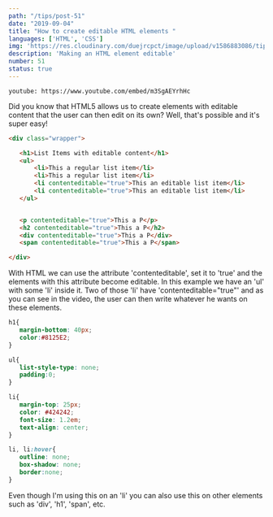 ```yaml
---
path: "/tips/post-51"
date: "2019-09-04"
title: "How to create editable HTML elements "
languages: ['HTML', 'CSS']
img: 'https://res.cloudinary.com/duejrcpct/image/upload/v1586883086/tips/51-1_mu2ivj.png'
description: 'Making an HTML element editable'
number: 51
status: true
---
```


`youtube: https://www.youtube.com/embed/m3SgAEYrhHc`

Did you know that HTML5 allows us to create elements with editable content that the user can then edit on its own? Well, that's possible and it's super easy!

 ```html
<div class="wrapper">

    <h1>List Items with editable content</h1>
    <ul>
        <li>This a regular list item</li>
        <li>This a regular list item</li>
        <li contenteditable="true">This an editable list item</li>
        <li contenteditable="true">This an editable list item</li>
    </ul>


    <p contenteditable="true">This a P</p>
    <h2 contenteditable="true">This a P</h2>
    <div contenteditable="true">This a P</div>
    <span contenteditable="true">This a P</span>

</div>
 ```
With HTML we can use the attribute 'contenteditable', set it to 'true' and the elements with this attribute become editable.
In this example we have an 'ul' with some 'li' inside it. Two of those 'li' have 'contenteditable="true"' and as you can see in the video, the user can then write whatever he wants on these elements.

 ```css
h1{
    margin-bottom: 40px;
    color:#8125E2;
}

ul{
    list-style-type: none;
    padding:0;
}

li{
    margin-top: 25px;
    color: #424242;
    font-size: 1.2em;
    text-align: center;
}

li, li:hover{
    outline: none;
    box-shadow: none;
    border:none;
}
 ```

Even though I'm using this on an 'li' you can also use this on other elements such as 'div', 'h1', 'span', etc.